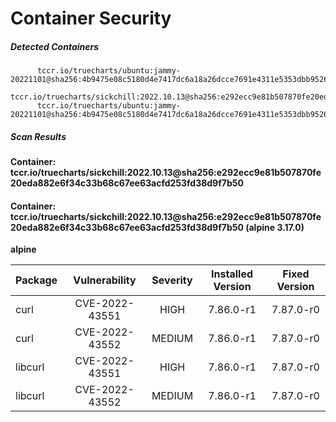 # Container Security

##### Detected Containers

          tccr.io/truecharts/ubuntu:jammy-20221101@sha256:4b9475e08c5180d4e7417dc6a18a26dcce7691e4311e5353dbb952645c5ff43f
          tccr.io/truecharts/sickchill:2022.10.13@sha256:e292ecc9e81b507870fe20eda882e6f34c33b68c67ee63acfd253fd38d9f7b50
          tccr.io/truecharts/ubuntu:jammy-20221101@sha256:4b9475e08c5180d4e7417dc6a18a26dcce7691e4311e5353dbb952645c5ff43f

##### Scan Results

**Container: tccr.io/truecharts/sickchill:2022.10.13@sha256:e292ecc9e81b507870fe20eda882e6f34c33b68c67ee63acfd253fd38d9f7b50**

#### Container: tccr.io/truecharts/sickchill:2022.10.13@sha256:e292ecc9e81b507870fe20eda882e6f34c33b68c67ee63acfd253fd38d9f7b50 (alpine 3.17.0)
    

**alpine**

      
| Package         |    Vulnerability   |   Severity  |  Installed Version | Fixed Version |
|:----------------|:------------------:|:-----------:|:------------------:|:-------------:|
| curl         |    CVE-2022-43551   |   HIGH  |  7.86.0-r1 | 7.87.0-r0 |
| curl         |    CVE-2022-43552   |   MEDIUM  |  7.86.0-r1 | 7.87.0-r0 |
| libcurl         |    CVE-2022-43551   |   HIGH  |  7.86.0-r1 | 7.87.0-r0 |
| libcurl         |    CVE-2022-43552   |   MEDIUM  |  7.86.0-r1 | 7.87.0-r0 |


